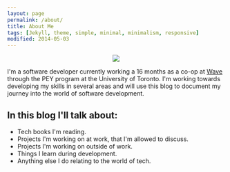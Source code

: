 ```yaml
---
layout: page
permalink: /about/
title: About Me
tags: [Jekyll, theme, simple, minimal, minimalism, responsive]
modified: 2014-05-03
---
```


<div style="text-align: center;">
    <img src="/Blog/images/bio-photo.jpg">
</div>

I'm a software developer currently working a 16 months as a co-op at [Wave](https://waveapps.com) through the PEY program at the University of Toronto. I'm working towards developing my skills in several areas and will use this blog to document my journey into the world of software development.

## In this blog I'll talk about:

* Tech books I'm reading.
* Projects I'm working on at work, that I'm allowed to discuss.
* Projects I'm working on outside of work.
* Things I learn during development.
* Anything else I do relating to the world of tech.
